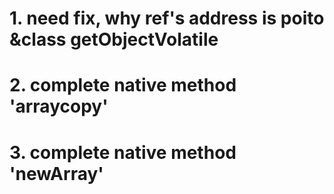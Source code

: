 # 1. need fix, why ref's address is poito &class getObjectVolatile
# 2. complete native method 'arraycopy'
# 3. complete native method 'newArray'